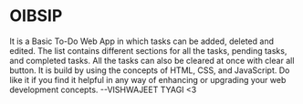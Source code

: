 # OIBSIP
It is a Basic To-Do Web App in which tasks can be added, deleted and edited. The list contains different sections for all the tasks, pending tasks, and completed tasks. All the tasks can also be cleared at once with clear all button. It is build by using the concepts of HTML, CSS, and JavaScript.
Do like it if you find it helpful in any way of enhancing or upgrading your web development concepts.
--VISHWAJEET TYAGI <3
